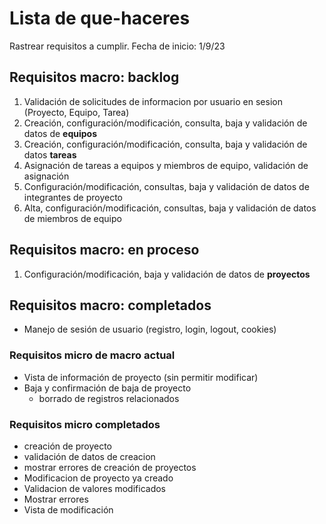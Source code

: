 # Lista de que-haceres

Rastrear requisitos a cumplir.
Fecha de inicio: 1/9/23

## Requisitos macro: backlog

1. Validación de solicitudes de informacion por usuario en sesion (Proyecto, Equipo, Tarea)
1. Creación, configuración/modificación,  consulta, baja y validación de datos de **equipos**
1. Creación, configuración/modificación,  consulta, baja y validación de datos **tareas**
1. Asignación de tareas a equipos y miembros de equipo, validación de asignación
1. Configuración/modificación, consultas, baja y validación de datos de integrantes de proyecto
1. Alta, configuración/modificación, consultas, baja y validación de datos de miembros de equipo

## Requisitos macro: en proceso

1. Configuración/modificación, baja y validación de datos de **proyectos**

## Requisitos macro: completados

- Manejo de sesión de usuario (registro, login, logout, cookies)

### Requisitos micro de macro actual

- Vista de información de proyecto (sin permitir modificar)
- Baja y confirmación de baja de proyecto
  - borrado de registros relacionados

### Requisitos micro completados

- creación de proyecto
- validación de datos de creacion
- mostrar errores de creación de proyectos
- Modificacion de proyecto ya creado
- Validacion de valores modificados
- Mostrar errores
- Vista de modificación
